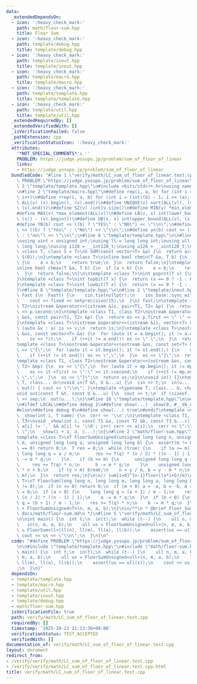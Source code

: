 ```yaml
---
data:
  _extendedDependsOn:
  - icon: ':heavy_check_mark:'
    path: math/floor-sum.hpp
    title: Floor Sum
  - icon: ':heavy_check_mark:'
    path: template/debug.hpp
    title: template/debug.hpp
  - icon: ':heavy_check_mark:'
    path: template/inout.hpp
    title: template/inout.hpp
  - icon: ':heavy_check_mark:'
    path: template/macro.hpp
    title: template/macro.hpp
  - icon: ':heavy_check_mark:'
    path: template/template.hpp
    title: template/template.hpp
  - icon: ':heavy_check_mark:'
    path: template/util.hpp
    title: template/util.hpp
  _extendedRequiredBy: []
  _extendedVerifiedWith: []
  _isVerificationFailed: false
  _pathExtension: cpp
  _verificationStatusIcon: ':heavy_check_mark:'
  attributes:
    '*NOT_SPECIAL_COMMENTS*': ''
    PROBLEM: https://judge.yosupo.jp/problem/sum_of_floor_of_linear
    links:
    - https://judge.yosupo.jp/problem/sum_of_floor_of_linear
  bundledCode: "#line 1 \"verify/math/LC_sum_of_floor_of_linear.test.cpp\"\n#define\
    \ PROBLEM \"https://judge.yosupo.jp/problem/sum_of_floor_of_linear\"\n\n#line\
    \ 2 \"template/template.hpp\"\n#include <bits/stdc++.h>\nusing namespace std;\n\
    \n#line 2 \"template/macro.hpp\"\n#define rep(i, a, b) for (int i = (a); i < (int)(b);\
    \ i++)\n#define rrep(i, a, b) for (int i = (int)(b) - 1; i >= (a); i--)\n#define\
    \ ALL(v) (v).begin(), (v).end()\n#define UNIQUE(v) sort(ALL(v)), (v).erase(unique(ALL(v)),\
    \ (v).end())\n#define SZ(v) (int)v.size()\n#define MIN(v) *min_element(ALL(v))\n\
    #define MAX(v) *max_element(ALL(v))\n#define LB(v, x) int(lower_bound(ALL(v),\
    \ (x)) - (v).begin())\n#define UB(v, x) int(upper_bound(ALL(v), (x)) - (v).begin())\n\
    #define YN(b) cout << ((b) ? \"YES\" : \"NO\") << \"\\n\";\n#define Yn(b) cout\
    \ << ((b) ? \"Yes\" : \"No\") << \"\\n\";\n#define yn(b) cout << ((b) ? \"yes\"\
    \ : \"no\") << \"\\n\";\n#line 6 \"template/template.hpp\"\n\n#line 2 \"template/util.hpp\"\
    \nusing uint = unsigned int;\nusing ll = long long int;\nusing ull = unsigned\
    \ long long;\nusing i128 = __int128_t;\nusing u128 = __uint128_t;\n\ntemplate\
    \ <class T, class S = T>\nS SUM(const vector<T> &a) {\n  return accumulate(ALL(a),\
    \ S(0));\n}\ntemplate <class T>\ninline bool chmin(T &a, T b) {\n  if (a > b)\
    \ {\n    a = b;\n    return true;\n  }\n  return false;\n}\ntemplate <class T>\n\
    inline bool chmax(T &a, T b) {\n  if (a < b) {\n    a = b;\n    return true;\n\
    \  }\n  return false;\n}\n\ntemplate <class T>\nint popcnt(T x) {\n  return __builtin_popcountll(x);\n\
    }\ntemplate <class T>\nint topbit(T x) {\n  return (x == 0 ? -1 : 63 - __builtin_clzll(x));\n\
    }\ntemplate <class T>\nint lowbit(T x) {\n  return (x == 0 ? -1 : __builtin_ctzll(x));\n\
    }\n#line 8 \"template/template.hpp\"\n\n#line 2 \"template/inout.hpp\"\nstruct\
    \ Fast {\n  Fast() {\n    cin.tie(nullptr);\n    ios_base::sync_with_stdio(false);\n\
    \    cout << fixed << setprecision(15);\n  }\n} fast;\n\ntemplate <class T1, class\
    \ T2>\nistream &operator>>(istream &is, pair<T1, T2> &p) {\n  return is >> p.first\
    \ >> p.second;\n}\ntemplate <class T1, class T2>\nostream &operator<<(ostream\
    \ &os, const pair<T1, T2> &p) {\n  return os << p.first << \" \" << p.second;\n\
    }\ntemplate <class T>\nistream &operator>>(istream &is, vector<T> &a) {\n  for\
    \ (auto &v : a) is >> v;\n  return is;\n}\ntemplate <class T>\nostream &operator<<(ostream\
    \ &os, const vector<T> &a) {\n  for (auto it = a.begin(); it != a.end();) {\n\
    \    os << *it;\n    if (++it != a.end()) os << \" \";\n  }\n  return os;\n}\n\
    template <class T>\nostream &operator<<(ostream &os, const set<T> &st) {\n  os\
    \ << \"{\";\n  for (auto it = st.begin(); it != st.end();) {\n    os << *it;\n\
    \    if (++it != st.end()) os << \",\";\n  }\n  os << \"}\";\n  return os;\n}\n\
    template <class T1, class T2>\nostream &operator<<(ostream &os, const map<T1,\
    \ T2> &mp) {\n  os << \"{\";\n  for (auto it = mp.begin(); it != mp.end();) {\n\
    \    os << it->first << \":\" << it->second;\n    if (++it != mp.end()) os <<\
    \ \",\";\n  }\n  os << \"}\";\n  return os;\n}\n\nvoid in() {}\ntemplate <typename\
    \ T, class... U>\nvoid in(T &t, U &...u) {\n  cin >> t;\n  in(u...);\n}\nvoid\
    \ out() { cout << \"\\n\"; }\ntemplate <typename T, class... U, char sep = ' '>\n\
    void out(const T &t, const U &...u) {\n  cout << t;\n  if (sizeof...(u)) cout\
    \ << sep;\n  out(u...);\n}\n#line 10 \"template/template.hpp\"\n\n#line 2 \"template/debug.hpp\"\
    \n#ifdef LOCAL\n#define debug 1\n#define show(...) _show(0, #__VA_ARGS__, __VA_ARGS__)\n\
    #else\n#define debug 0\n#define show(...) true\n#endif\ntemplate <class T>\nvoid\
    \ _show(int i, T name) {\n  cerr << '\\n';\n}\ntemplate <class T1, class T2, class...\
    \ T3>\nvoid _show(int i, const T1 &a, const T2 &b, const T3 &...c) {\n  for (;\
    \ a[i] != ',' && a[i] != '\\0'; i++) cerr << a[i];\n  cerr << \":\" << b << \"\
    \ \";\n  _show(i + 1, a, c...);\n}\n#line 2 \"math/floor-sum.hpp\"\n\n// sum{i=0}^{n-1}floor((a*i+b)/m)\n\
    template <class T>\nT FloorSumUnsigned(unsigned long long n, unsigned long long\
    \ m, unsigned long long a, unsigned long long b) {\n  assert(m != 0);\n  if (n\
    \ == 0) return 0;\n  T res = 0;\n  while (true) {\n    if (a >= m) {\n      unsigned\
    \ long long q = a / m;\n      res += T(q) * (n / 2) * ((n - 1) | 1);\n      a\
    \ -= m * q;\n    }\n    if (b >= m) {\n      unsigned long long q = b / m;\n \
    \     res += T(q) * n;\n      b -= m * q;\n    }\n    unsigned long long y = a\
    \ * n + b;\n    if (y < m) break;\n    n = y / m, b = y - m * n;\n    swap(a,\
    \ m);\n  }\n  return res;\n}\n\n// sum{i=0}^{n-1}floor((a*i+b)/m)\ntemplate <class\
    \ T>\nT FloorSum(long long n, long long m, long long a, long long b) {\n  assert(m\
    \ != 0);\n  if (n <= 0) return 0;\n  if (m < 0) a = -a, b = -b, m = -m;\n  T res\
    \ = 0;\n  if (a < 0) {\n    long long q = (a + 1) / m - 1;\n    res += T(q) *\
    \ (n / 2) * ((n - 1) | 1);\n    a -= m * q;\n  }\n  if (b < 0) {\n    long long\
    \ q = (b + 1) / m - 1;\n    res += T(q) * n;\n    b -= m * q;\n  }\n  return res\
    \ + FloorSumUnsigned<T>(n, m, a, b);\n}\n\n/**\n * @brief Floor Sum\n * @docs\
    \ docs/math/floor-sum.md\n */\n#line 5 \"verify/math/LC_sum_of_floor_of_linear.test.cpp\"\
    \n\nint main() {\n  int t;\n  in(t);\n  while (t--) {\n    ull n, m, a, b;\n \
    \   in(n, m, a, b);\n    ull us = FloorSumUnsigned<ull>(n, m, a, b);\n    ll s\
    \ = FloorSum<ll>(ll(n), ll(m), ll(a), ll(b));\n    assert(us == ull(s));\n   \
    \ cout << us << \"\\n\";\n  }\n}\n"
  code: "#define PROBLEM \"https://judge.yosupo.jp/problem/sum_of_floor_of_linear\"\
    \n\n#include \"template/template.hpp\"\n#include \"math/floor-sum.hpp\"\n\nint\
    \ main() {\n  int t;\n  in(t);\n  while (t--) {\n    ull n, m, a, b;\n    in(n,\
    \ m, a, b);\n    ull us = FloorSumUnsigned<ull>(n, m, a, b);\n    ll s = FloorSum<ll>(ll(n),\
    \ ll(m), ll(a), ll(b));\n    assert(us == ull(s));\n    cout << us << \"\\n\"\
    ;\n  }\n}"
  dependsOn:
  - template/template.hpp
  - template/macro.hpp
  - template/util.hpp
  - template/inout.hpp
  - template/debug.hpp
  - math/floor-sum.hpp
  isVerificationFile: true
  path: verify/math/LC_sum_of_floor_of_linear.test.cpp
  requiredBy: []
  timestamp: '2025-10-21 21:13:36+09:00'
  verificationStatus: TEST_ACCEPTED
  verifiedWith: []
documentation_of: verify/math/LC_sum_of_floor_of_linear.test.cpp
layout: document
redirect_from:
- /verify/verify/math/LC_sum_of_floor_of_linear.test.cpp
- /verify/verify/math/LC_sum_of_floor_of_linear.test.cpp.html
title: verify/math/LC_sum_of_floor_of_linear.test.cpp
---
```

